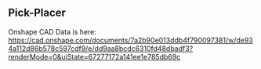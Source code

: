 Pick-Placer
-----------

Onshape CAD Data is here: https://cad.onshape.com/documents/7a2b90e013ddb4f790097381/w/de934a112d86b578c597cdf9/e/dd9aa8bcdc6310fd48dbadf3?renderMode=0&uiState=67277172a141ee1e785db69c
